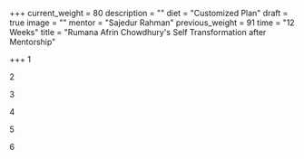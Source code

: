 +++
current_weight = 80
description = ""
diet = "Customized Plan"
draft = true
image = ""
mentor = "Sajedur Rahman"
previous_weight = 91
time = "12 Weeks"
title = "Rumana Afrin Chowdhury's Self Transformation after Mentorship"

+++
1

2

3

4

5

6